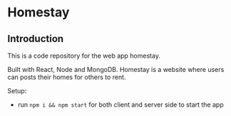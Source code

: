 # Homestay

## Introduction

This is a code repository for the web app homestay.

Built with React, Node and MongoDB. Homestay is a website where users can posts their homes for others to rent.

Setup:

- run `npm i && npm start` for both client and server side to start the app
